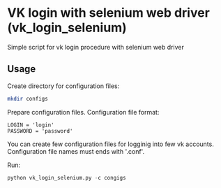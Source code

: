# VK login with selenium web driver (vk_login_selenium)

Simple script for vk login procedure with selenium web driver

## Usage

Create directory for configuration files:

```sh
mkdir configs
```

Prepare configuration files. Configuration file format:

	LOGIN = 'login'
	PASSWORD = 'password'

You can create few configuration files for logginig into few vk accounts. Configuration file names must ends with '.conf'.

Run:

```python
python vk_login_selenium.py -c congigs
```
